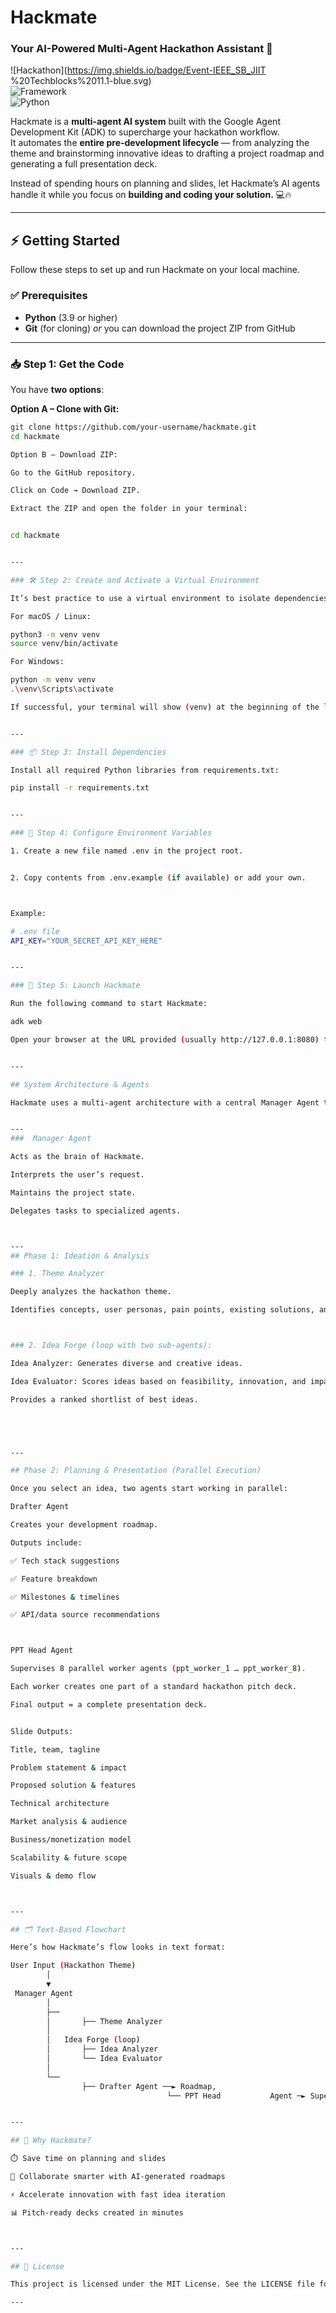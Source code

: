 

# Hackmate  
### Your AI-Powered Multi-Agent Hackathon Assistant 🚀  

![Hackathon](https://img.shields.io/badge/Event-IEEE_SB_JIIT %20Techblocks%2011.1-blue.svg)  
![Framework](https://img.shields.io/badge/Framework-Google%20ADK-orange.svg)  
![Python](https://img.shields.io/badge/Python-3.9+-blue.svg)  

Hackmate is a **multi-agent AI system** built with the Google Agent Development Kit (ADK) to supercharge your hackathon workflow.  
It automates the **entire pre-development lifecycle** — from analyzing the theme and brainstorming innovative ideas to drafting a project roadmap and generating a full presentation deck.  

Instead of spending hours on planning and slides, let Hackmate’s AI agents handle it while you focus on **building and coding your solution.** 💻🔥  

---

## ⚡ Getting Started  

Follow these steps to set up and run Hackmate on your local machine.  

### ✅ Prerequisites  
- **Python** (3.9 or higher)  
- **Git** (for cloning) *or* you can download the project ZIP from GitHub  

---

### 📥 Step 1: Get the Code  

You have **two options**:  

**Option A – Clone with Git:**  
```sh
git clone https://github.com/your-username/hackmate.git
cd hackmate

Option B – Download ZIP:

Go to the GitHub repository.

Click on Code → Download ZIP.

Extract the ZIP and open the folder in your terminal:


cd hackmate


---

### 🛠️ Step 2: Create and Activate a Virtual Environment

It’s best practice to use a virtual environment to isolate dependencies.

For macOS / Linux:

python3 -m venv venv
source venv/bin/activate

For Windows:

python -m venv venv
.\venv\Scripts\activate

If successful, your terminal will show (venv) at the beginning of the line.


---

### 📦 Step 3: Install Dependencies

Install all required Python libraries from requirements.txt:

pip install -r requirements.txt


---

### 🔑 Step 4: Configure Environment Variables

1. Create a new file named .env in the project root.


2. Copy contents from .env.example (if available) or add your own.



Example:

# .env file
API_KEY="YOUR_SECRET_API_KEY_HERE"


---

### 🚀 Step 5: Launch Hackmate

Run the following command to start Hackmate:

adk web

Open your browser at the URL provided (usually http://127.0.0.1:8080) to start using Hackmate! 🎉


---

## System Architecture & Agents

Hackmate uses a multi-agent architecture with a central Manager Agent that coordinates everything.


---
###  Manager Agent

Acts as the brain of Hackmate.

Interprets the user’s request.

Maintains the project state.

Delegates tasks to specialized agents.



---
## Phase 1: Ideation & Analysis

### 1. Theme Analyzer

Deeply analyzes the hackathon theme.

Identifies concepts, user personas, pain points, existing solutions, and ethical considerations.



### 2. Idea Forge (loop with two sub-agents):

Idea Analyzer: Generates diverse and creative ideas.

Idea Evaluator: Scores ideas based on feasibility, innovation, and impact.

Provides a ranked shortlist of best ideas.





---

## Phase 2: Planning & Presentation (Parallel Execution)

Once you select an idea, two agents start working in parallel:

Drafter Agent

Creates your development roadmap.

Outputs include:

✅ Tech stack suggestions

✅ Feature breakdown

✅ Milestones & timelines

✅ API/data source recommendations



PPT Head Agent

Supervises 8 parallel worker agents (ppt_worker_1 … ppt_worker_8).

Each worker creates one part of a standard hackathon pitch deck.

Final output = a complete presentation deck.


Slide Outputs:

Title, team, tagline

Problem statement & impact

Proposed solution & features

Technical architecture

Market analysis & audience

Business/monetization model

Scalability & future scope

Visuals & demo flow



---

## 🗂️ Text-Based Flowchart

Here’s how Hackmate’s flow looks in text format:

User Input (Hackathon Theme)
        │
        ▼
 Manager Agent
        │
        ├── 
        │       ├── Theme Analyzer
        │       
        │   Idea Forge (loop)
        │       ├── Idea Analyzer
        │       └── Idea Evaluator
        │
        └── 
                ├── Drafter Agent ──► Roadmap, 
                                   └── PPT Head           Agent ─► Supervises 8 Workers ─► Full Presentation


---

## 🎯 Why Hackmate?

⏱️ Save time on planning and slides

🤝 Collaborate smarter with AI-generated roadmaps

⚡ Accelerate innovation with fast idea iteration

📊 Pitch-ready decks created in minutes



---

## 📌 License

This project is licensed under the MIT License. See the LICENSE file for details.

---

